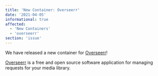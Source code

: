 ```yaml
---
title: 'New Container: Overseerr'
date: '2021-04-05'
informational: true
affected:
  - 'New Containers'
  - 'overseerr'
section: 'issue'
---
```

We have released a new container for [Overseerr](https://github.com/linuxserver/docker-overseerr)!

[Overseerr](https://overseerr.dev/) is a free and open source software application for managing requests for your media library.
